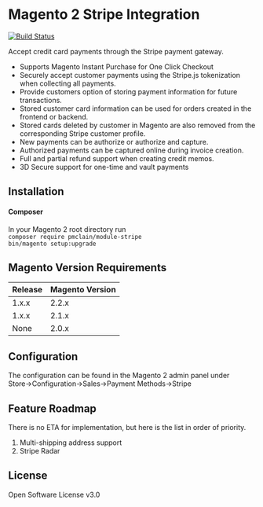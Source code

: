 # Magento 2 Stripe Integration
[![Build Status](https://travis-ci.org/pmclain/module-stripe.svg?branch=master)](https://travis-ci.org/pmclain/module-stripe)  

Accept credit card payments through the Stripe payment gateway.

* Supports Magento Instant Purchase for One Click Checkout
* Securely accept customer payments using the Stripe.js tokenization when
collecting all payments.
* Provide customers option of storing payment information for future 
transactions.
* Stored customer card information can be used for orders created in the
frontend or backend.
* Stored cards deleted by customer in Magento are also removed from the
corresponding Stripe customer profile.
* New payments can be authorize or authorize and capture.
* Authorized payments can be captured online during invoice creation.
* Full and partial refund support when creating credit memos.
* 3D Secure support for one-time and vault payments

## Installation
#### Composer
In your Magento 2 root directory run  
`composer require pmclain/module-stripe`  
`bin/magento setup:upgrade`  

## Magento Version Requirements
| Release | Magento Version |
| ------- | --------------- |
| 1.x.x   | 2.2.x           | 
| 1.x.x   | 2.1.x           |
| None    | 2.0.x           |

## Configuration
The configuration can be found in the Magento 2 admin panel under  
Store->Configuration->Sales->Payment Methods->Stripe

## Feature Roadmap
There is no ETA for implementation, but here is the list in order of priority.
1. Multi-shipping address support
2. Stripe Radar

## License
Open Software License v3.0

